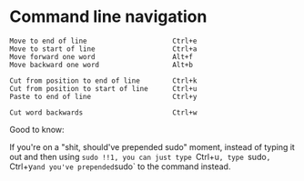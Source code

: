 # Command line navigation

```
Move to end of line                     Ctrl+e
Move to start of line                   Ctrl+a
Move forward one word                   Alt+f
Move backward one word                  Alt+b

Cut from position to end of line        Ctrl+k
Cut from position to start of line      Ctrl+u
Paste to end of line                    Ctrl+y

Cut word backwards                      Ctrl+w
```

Good to know:

If you're on a "shit, should've prepended sudo" moment, instead of typing it out and then using `sudo !!1, you can just type `Ctrl+u`, type `sudo`, `Ctrl+y` and you've prepended `sudo` to the command instead.
